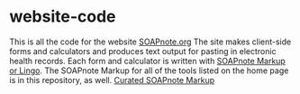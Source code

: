 # website-code
This is all the code for the website [SOAPnote.org](http://www.soapnote.org)
The site makes client-side forms and calculators and produces text output for pasting in electronic health records.  Each form and calculator is written with [SOAPnote Markup or Lingo](http://www.soapnote.org/lingo).
The SOAPnote Markup for all of the tools listed on the home page is in this repository, as well.  [Curated SOAPnote Markup](https://github.com/soapnote/website-code/tree/master/generator/txt)